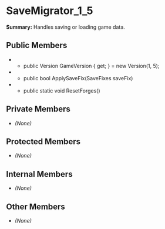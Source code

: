 # SaveMigrator_1_5

**Summary:** Handles saving or loading game data.

## Public Members
- - public Version GameVersion { get; } = new Version(1, 5);
- - public bool ApplySaveFix(SaveFixes saveFix)
- - public static void ResetForges()

## Private Members
- *(None)*

## Protected Members
- *(None)*

## Internal Members
- *(None)*

## Other Members
- *(None)*
